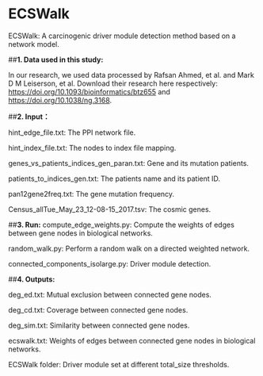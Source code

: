 # ECSWalk
ECSWalk: A carcinogenic driver module detection method based on a network model.

##**1. Data used in this study:**

In our research, we used data processed by Rafsan Ahmed, et al. and Mark D M Leiserson, et al. Download their research here respectively: https://doi.org/10.1093/bioinformatics/btz655 and https://doi.org/10.1038/ng.3168.

##**2. Input：**

hint_edge_file.txt: The PPI network file.

hint_index_file.txt: The nodes to index file mapping.

genes_vs_patients_indices_gen_paran.txt: Gene and its mutation patients.

patients_to_indices_gen.txt: The patients name and its patient ID.

pan12gene2freq.txt: The gene mutation frequency.

Census_allTue_May_23_12-08-15_2017.tsv: The cosmic genes.

##**3. Run:**
compute_edge_weights.py: Compute the weights of edges between gene nodes in biological networks.

random_walk.py: Perform a random walk on a directed weighted network.

connected_components_isolarge.py: Driver module detection.

##**4. Outputs:**

deg_ed.txt: Mutual exclusion between connected gene nodes.

deg_cd.txt: Coverage between connected gene nodes.

deg_sim.txt: Similarity between connected gene nodes.

ecswalk.txt: Weights of edges between connected gene nodes in biological networks.

ECSWalk folder: Driver module set at different total_size thresholds.

